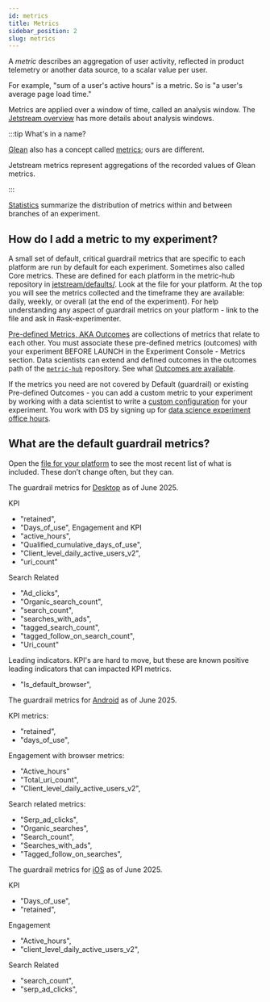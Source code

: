 ```yaml
---
id: metrics
title: Metrics
sidebar_position: 2
slug: metrics
---
```


A *metric* describes an aggregation of user activity,
reflected in product telemetry or another data source,
to a scalar value per user.

For example, "sum of a user's active hours" is a metric.
So is "a user's average page load time."

Metrics are applied over a window of time,
called an analysis window.
The [Jetstream overview](./overview) has more details about analysis windows.

:::tip What's in a name?

[Glean](https://mozilla.github.io/glean/book/index.html)
also has a concept called
[metrics](https://mozilla.github.io/glean/book/appendix/glossary.html#metric);
ours are different.

Jetstream metrics represent aggregations of the recorded values of Glean metrics.

:::

[Statistics](./statistics) summarize the distribution of metrics
within and between branches of an experiment.

## How do I add a metric to my experiment?

A small set of default, critical guardrail metrics that are specific to each platform are run by default for each experiment.  Sometimes also called Core metrics.
These are defined for each platform in the metric-hub repository in [jetstream/defaults/](https://github.com/mozilla/metric-hub/tree/main/jetstream/defaults/). Look at the file for your platform. At the top you will see the metrics collected and the timeframe they are available: daily, weekly, or overall (at the end of the experiment).  For help understanding any aspect of guardrail metrics on your platform - link to the file and ask in #ask-experimenter.

[Pre-defined Metrics, AKA Outcomes](https://experimenter.info/deep-dives/jetstream/outcomes) are collections of metrics that relate to each other.  You must associate these pre-defined metrics (outcomes) with your experiment BEFORE LAUNCH in the Experiment Console - Metrics section.
Data scientists can extend and defined outcomes in the outcomes path of the
[`metric-hub`](https://github.com/mozilla/metric-hub/tree/main/jetstream/outcomes) repository.  See what [Outcomes are available](https://mozilla.github.io/metric-hub/outcomes/fenix/default-browser/).

If the metrics you need are not covered by Default (guardrail) or existing Pre-defined Outcomes - you can add a custom metric to your experiment by working with a data scientist to write a [custom configuration](https://experimenter.info/system-architecture#custom-configuration-aka-jetstream-configuration-files) for your experiment.  You work with DS by signing up for [data science experiment office hours](https://docs.google.com/document/d/1dH-aG8IsYtq6881_Q_cyEtmxli0bK7nuVcUD-5D7q-s/edit?tab=t.0#heading=h.yguiolmttiw2).  

## What are the default guardrail metrics?
Open the [file for your platform](https://github.com/mozilla/metric-hub/tree/main/jetstream/defaults) to see the most recent list of what is included.  These don’t change often, but they can.  

The guardrail metrics for [Desktop](https://github.com/mozilla/metric-hub/blob/main/jetstream/defaults/firefox_desktop.toml) as of June 2025.

KPI
- "retained",
- "Days_of_use",
Engagement and KPI
- "active_hours", 
-  "Qualified_cumulative_days_of_use",
- "Client_level_daily_active_users_v2",
- "uri_count"
  
Search Related
-  "Ad_clicks",
-  "Organic_search_count",
-  "search_count",
-  "searches_with_ads",
-  "tagged_search_count",
-  "tagged_follow_on_search_count",
-  "Uri_count"

Leading indicators.  KPI's are hard to move, but these are known positive leading indicators that can impacted KPI metrics.
- "Is_default_browser",

The guardrail metrics for [Android](https://github.com/mozilla/metric-hub/blob/main/jetstream/defaults/fenix.toml) as of June 2025.

KPI metrics:
- "retained",
- "days_of_use",

Engagement with browser metrics:
- "Active_hours"
- "Total_uri_count",
- "Client_level_daily_active_users_v2",

Search related metrics:
- "Serp_ad_clicks", 
- "Organic_searches",
- "Search_count",
- "Searches_with_ads",
- "Tagged_follow_on_searches",


The guardrail metrics for [iOS](https://github.com/mozilla/metric-hub/blob/main/jetstream/defaults/firefox_ios.toml) as of June 2025.

KPI
- "Days_of_use",
-  "retained",

Engagement
- "Active_hours",
- "client_level_daily_active_users_v2",

Search Related
- "search_count",
- "serp_ad_clicks",






